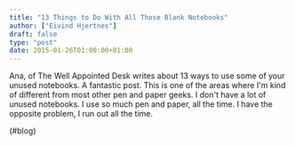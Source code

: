 ```yaml
---
title: "13 Things to Do With All Those Blank Notebooks"
author: ["Eivind Hjertnes"]
draft: false
type: "post"
date: 2015-01-26T01:00:00+01:00
---
```


Ana, of The Well Appointed Desk writes about 13 ways to use some of your
unused notebooks. A fantastic post. This is one of the areas where I'm
kind of different from most other pen and paper geeks. I don't have a
lot of unused notebooks. I use so much pen and paper, all the time. I
have the opposite problem, I run out all the time.

(#blog)
